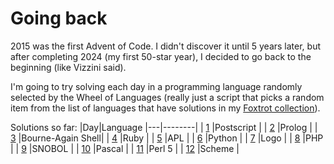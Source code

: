 # Going back

2015 was the first Advent of Code. I didn't discover it until 5 years later,
but after completing 2024 (my first 50-star year), I decided to go back to the
beginning (like Vizzini said). 

I'm going to try solving each day in a programming language randomly selected
by the Wheel of Languages (really just a script that picks a random item from
the list of languages that have solutions in my [Foxtrot
collection](https://mjnr.us/foxtrot/)).

Solutions so far:
|Day|Language
|---|--------|
| [1](day01/README.md)  |Postscript        |
| [2](day02/README.md)  |Prolog            |
| [3](day03/README.md)  |Bourne-Again Shell|
| [4](day04/README.md)  |Ruby              |
| [5](day05/README.md)  |APL               |
| [6](day06/README.md)  |Python            |
| [7](day07/README.md)  |Logo              |
| [8](day08/README.md)  |PHP               |
| [9](day09/README.md)  |SNOBOL            |
| [10](day10/README.md) |Pascal            |
| [11](day11/README.md) |Perl 5            |
| [12](day12/README.md) |Scheme            |
